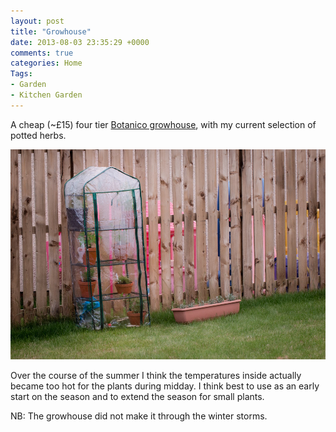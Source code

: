 ```yaml
---
layout: post
title: "Growhouse"
date: 2013-08-03 23:35:29 +0000
comments: true
categories: Home 
Tags:
- Garden
- Kitchen Garden
---
```

A cheap (~£15) four tier [Botanico growhouse](https://www.amazon.co.uk/dp/B00IA1KI7G?tag=morgue-21&camp=2902&creative=19466&linkCode=as4&creativeASIN=B00IA1KI7G&adid=117VNH8ZGZJVTEV9GJFD&), with my current selection of potted herbs.

![Growhouse with herbs](/images/Gardening/morganp-20130803-herbs-IMG_2586.jpg)

Over the course of the summer I think the temperatures inside actually became too hot for the plants during midday. I think best to use as an early start on the season and to extend the season for small plants.

NB: The growhouse did not make it through the winter storms.

